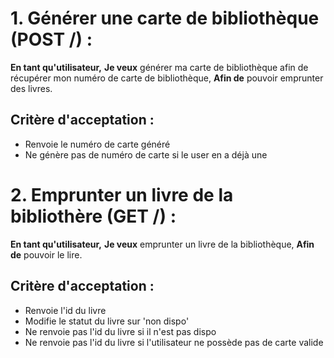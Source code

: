 # 1. Générer une carte de bibliothèque (POST /) :
**En tant qu'utilisateur,**
**Je veux** générer ma carte de bibliothèque afin de récupérer mon numéro de carte de bibliothèque,
**Afin de** pouvoir emprunter des livres.

## Critère d'acceptation :
- Renvoie le numéro de carte généré
- Ne génère pas de numéro de carte si le user en a déjà une



# 2. Emprunter un livre de la bibliothère (GET /) :
**En tant qu'utilisateur,**
**Je veux** emprunter un livre de la bibliothèque,
**Afin de** pouvoir le lire.

## Critère d'acceptation :
- Renvoie l'id du livre
- Modifie le statut du livre sur 'non dispo'
- Ne renvoie pas l'id du livre si il n'est pas dispo
- Ne renvoie pas l'id du livre si l'utilisateur ne possède pas de carte valide